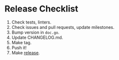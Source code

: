 # Release Checklist

1. Check tests, linters.
2. Check issues and pull requests, update milestones.
3. Bump version in `doc.go`.
4. Update CHANGELOG.md.
5. Make tag.
6. Push it!
7. Make [release](https://github.com/go-reform/reform/releases).
